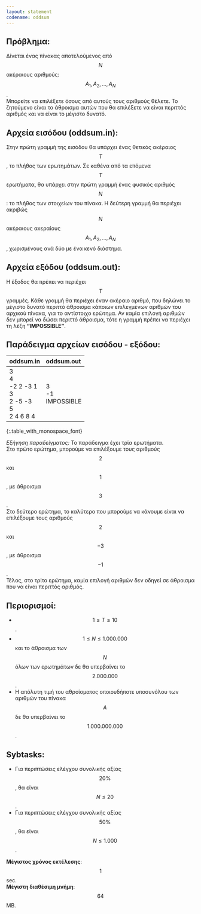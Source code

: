 ```yaml
---
layout: statement
codename: oddsum
---
```


## Πρόβλημα:

Δίνεται ένας πίνακας αποτελούμενος από $$N$$ ακέραιους αριθμούς: $$A_1, A_2, \ldots, A_N$$.  
Μπορείτε να επιλέξετε
όσους από αυτούς τους αριθμούς θέλετε. Το ζητούμενο είναι το άθροισμα αυτών που θα επιλέξετε να είναι
περιττός αριθμός και να είναι το μέγιστο δυνατό.

## Αρχεία εισόδου (oddsum.in):

Στην πρώτη γραμμή της εισόδου θα υπάρχει ένας θετικός ακέραιος $$T$$, το πλήθος των ερωτημάτων. Σε
καθένα από τα επόμενα $$T$$ ερωτήματα, θα υπάρχει στην πρώτη γραμμή ένας φυσικός αριθμός $$N$$: το πλήθος
των στοιχείων του πίνακα. Η δεύτερη γραμμή θα περιέχει ακριβώς $$N$$ ακέραιους ακεραίους $$A_1, A_2, \ldots, A_N$$,
χωρισμένους ανά δύο με ένα κενό διάστημα.

## Αρχεία εξόδου (oddsum.out):

Η έξοδος θα πρέπει να περιέχει $$T$$ γραμμές. Κάθε γραμμή θα περιέχει έναν ακέραιο αριθμό, που δηλώνει το
μέγιστο δυνατό περιττό άθροισμα κάποιων επιλεγμένων αριθμών του αρχικού πίνακα, για το αντίστοιχο
ερώτημα. Αν καμία επιλογή αριθμών δεν μπορεί να δώσει περιττό άθροισμα, τότε η γραμμή πρέπει να
περιέχει τη λέξη **“IMPOSSIBLE”**.

## Παράδειγμα αρχείων εισόδου - εξόδου:

| **oddsum.in**      | **oddsum.out** |
| :--- | :--- |
| 3<br>4<br>-2 2 -3 1<br>3<br>2 -5 -3<br>5<br>2 4 6 8 4|3<br>-1<br>IMPOSSIBLE |
{:.table_with_monospace_font}

*Εξήγηση παραδείγματος:* Το παράδειγμα έχει τρία ερωτήματα.  
Στο πρώτο ερώτημα, μπορούμε να επιλέξουμε τους αριθμούς $$2$$ και $$1$$, με άθροισμα $$3$$.  
Στο δεύτερο ερώτημα, το καλύτερο που μπορούμε να κάνουμε είναι να επιλέξουμε τους αριθμούς $$2$$ και $$−3$$, με άθροισμα $$−1$$.  
Τέλος, στο τρίτο ερώτημα, καμία επιλογή αριθμών δεν οδηγεί σε άθροισμα που να είναι περιττός αριθμός.

## Περιορισμοί:

- $$1 \le T \le 10$$.
- $$1 \le N \le 1.000.000$$ και το άθροισμα των $$N$$ όλων των ερωτημάτων δε θα υπερβαίνει το $$2.000.000$$.
- Η απόλυτη τιμή του αθροίσματος οποιουδήποτε υποσυνόλου των αριθμών του πίνακα $$A$$ δε θα
υπερβαίνει το $$1.000.000.000$$.

## Sybtasks:

- Για περιπτώσεις ελέγχου συνολικής αξίας $$20\%$$, θα είναι $$N \le 20$$.
- Για περιπτώσεις ελέγχου συνολικής αξίας $$50\%$$, θα είναι $$N \le 1.000$$.

**Μέγιστος χρόνος εκτέλεσης**: $$1$$ sec.<br>
**Μέγιστη διαθέσιμη μνήμη**: $$64$$ MB.
